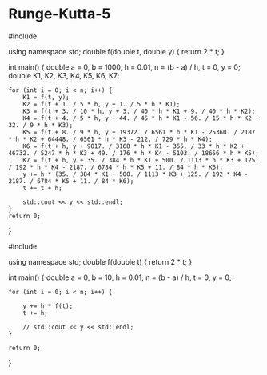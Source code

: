 # Runge-Kutta-5
#include <iostream>

using namespace std;
double f(double t, double y) { 
    return 2 * t;
}

int main()
{
    double a = 0, b = 1000, h = 0.01, n = (b - a) / h, t = 0, y = 0;
    double K1, K2, K3, K4, K5, K6, K7;
    
    for (int i = 0; i < n; i++) {
        K1 = f(t, y);
        K2 = f(t + 1. / 5 * h, y + 1. / 5 * h * K1);
        K3 = f(t + 3. / 10 * h, y + 3. / 40 * h * K1 + 9. / 40 * h * K2);
        K4 = f(t + 4. / 5 * h, y + 44. / 45 * h * K1 - 56. / 15 * h * K2 + 32. / 9 * h * K3);
        K5 = f(t + 8. / 9 * h, y + 19372. / 6561 * h * K1 - 25360. / 2187 * h * K2 + 64448. / 6561 * h * K3 - 212. / 729 * h * K4);
        K6 = f(t + h, y + 9017. / 3168 * h * K1 - 355. / 33 * h * K2 + 46732. / 5247 * h * K3 + 49. / 176 * h * K4 - 5103. / 18656 * h * K5);
        K7 = f(t + h, y + 35. / 384 * h * K1 + 500. / 1113 * h * K3 + 125. / 192 * h * K4 - 2187. / 6784 * h * K5 + 11. / 84 * h * K6);
        y += h * (35. / 384 * K1 + 500. / 1113 * K3 + 125. / 192 * K4 - 2187. / 6784 * K5 + 11. / 84 * K6);
        t += t + h;
    
        std::cout << y << std::endl;
    }
    return 0;
}


#include <iostream>

using namespace std;
double f(double t) { 
    return 2 * t;
}

int main()
{
    double a = 0, b = 10, h = 0.01, n = (b - a) / h, t = 0, y = 0;

    for (int i = 0; i < n; i++) {
        
        y += h * f(t);
        t += h;
        
        // std::cout << y << std::endl;
    }
    
    return 0;
}
